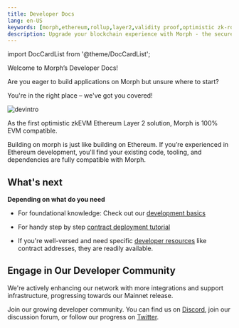 ```yaml
---
title: Developer Docs
lang: en-US
keywords: [morph,ethereum,rollup,layer2,validity proof,optimistic zk-rollup]
description: Upgrade your blockchain experience with Morph - the secure decentralized, cost0efficient, and high-performing optimistic zk-rollup solution. Try it now!
---
```


import DocCardList from '@theme/DocCardList';

<DocCardList />


Welcome to Morph’s Developer Docs!

Are you eager to build applications on Morph but unsure where to start? 

You're in the right place – we've got you covered!

![devintro](../../assets/docs/dev/devintro.png)

As the first optimistic zkEVM Ethereum Layer 2 solution, Morph is 100% EVM compatible.

Building on morph is just like building on Ethereum. If you’re experienced in Ethereum development, you'll find your existing code, tooling, and dependencies are fully compatible with Morph.


## What's next

**Depending on what do you need**

- For foundational knowledge: Check out our [development basics](../build-on-morph/build-on-morph/1-difference-between-morph-and-ethereum.md)
- For handy step by step [contract deployment tutorial](../build-on-morph/code-examples/1-deploy-contract-on-morph.md)

- If you're well-versed and need specific [developer resources](../build-on-morph/developer-resources/1-contracts.md) like contract addresses, they are readily available.


## Engage in Our Developer Community

We're actively enhancing our network with more integrations and support infrastructure, progressing towards our Mainnet release.


Join our growing developer community. You can find us on [Discord](https://discord.com/invite/L2Morph), join our discussion forum, or follow our progress on [Twitter](https://twitter.com/Morphl2).